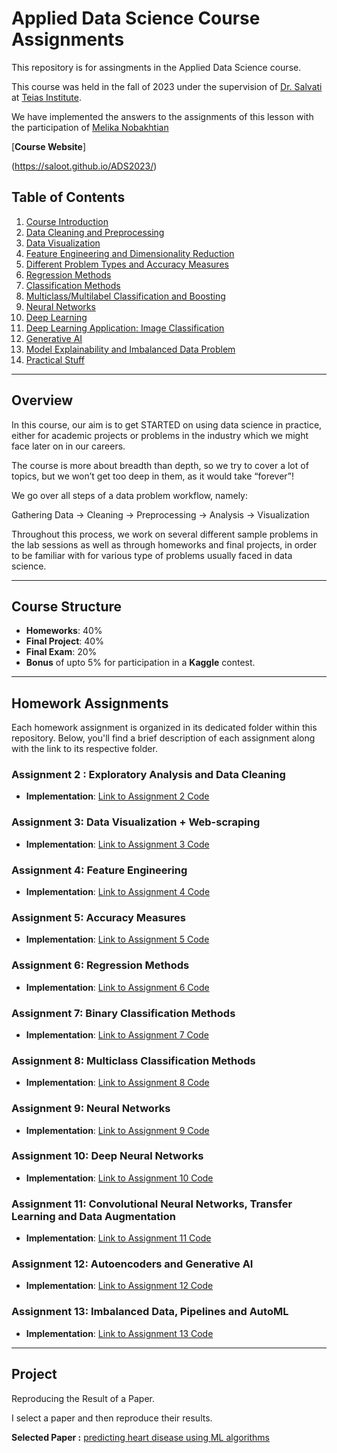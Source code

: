 # Applied Data Science Course Assignments

This repository is for assingments in the Applied Data Science course.

This course was held in the fall of 2023 under the supervision of [Dr. Salvati](https://github.com/saloot) at [Teias Institute](https://teias.institute/computer-science-department/).

We have implemented the answers to the assignments of this lesson with the participation of [Melika Nobakhtian](https://github.com/MelikaNobakhtian)


[**Course Website**]

(https://saloot.github.io/ADS2023/)

## Table of Contents

1. [Course Introduction](https://docs.google.com/presentation/d/1hlFo3JE1qVbxO7Pea0CG8dMxjNcIWIzLtmRSURfoYSU/edit?usp=sharing)
2. [Data Cleaning and Preprocessing](https://docs.google.com/presentation/d/1AnedUkv4r9RNR1yACuY5mm_oSjtDCqXI6nIUI1IPEcw/edit?usp=sharing)
3. [Data Visualization](https://docs.google.com/presentation/d/1mStIofwnCbYR_eaZB6-iVSj5r4YdrdlM3n5UGqfIL_I/edit?usp=sharing)
6. [Feature Engineering and Dimensionality Reduction](https://docs.google.com/presentation/d/1_a620RD_OO5vnCAKjClRAOn7LEWNbs5vKGW1FbY7K2k/edit?usp=sharing)
7. [Different Problem Types and Accuracy Measures](https://docs.google.com/presentation/d/1bSj1Zm6OkI7sObFh56bDNhawNnDqwvONscaiEtnDMqo/edit?usp=sharing)
8. [Regression Methods](https://docs.google.com/presentation/d/1RiPNDKUU3nB7W2TMShTCdo_jQszF3h8Ly7epiK04clk/edit?usp=sharing)
9. [Classification Methods](https://docs.google.com/presentation/d/1POmpwt_PP3kDAw4UZ4SpL2t8pDb-cTiWReH0BD2FSag/edit?usp=sharing)
10. [Multiclass/Multilabel Classification and Boosting](https://docs.google.com/presentation/d/1_g4KoK9gF7jKZxIHUj08zsiR2LFmLQC5sOnEHKvWdOI/edit?usp=sharing)
11. [Neural Networks](https://docs.google.com/presentation/d/1LCTemvwTBUfepoH_wW_vYoz1yTIxgE0pfrwlWPlL-v8/edit?usp=sharing)
12. [Deep Learning](https://docs.google.com/presentation/d/1owiLaw87_oysfzIQANhyTSt_cIIdOEau2yefaj39iSE/edit?usp=sharing)
13. [Deep Learning Application: Image Classification](https://docs.google.com/presentation/d/1SbDUi-o4aWJ5AzM6YhHPM4Y9Gpw_EtyH7-j8Pkt8hvM/edit?usp=sharing)
14. [Generative AI](https://docs.google.com/presentation/d/1jXC0EJrErFVNyN5SdAX6iXe9-cqByjNpmpPvt6ZcIjY/edit?usp=sharing)
15. [Model Explainability and Imbalanced Data Problem](https://docs.google.com/presentation/d/1Z-ksD7fRhG3ieXjPqdoww7_x3uATLyqgbpVl6TB9D4Q/edit?usp=sharing)
16. [Practical Stuff](https://docs.google.com/presentation/d/1FSKnDFbQlsmgk2RPzHoeVBPgcBVBlrWHBe3Y3tgYXpA/edit?usp=sharing)
---

## Overview

In this course, our aim is to get STARTED on using data science in practice, either for academic projects or problems in the industry which we might face later on in our careers.

The course is more about breadth than depth, so we try to cover a lot of topics, but we won’t get too deep in them, as it would take “forever”!

We go over all steps of a data problem workflow, namely:

Gathering Data → Cleaning → Preprocessing → Analysis → Visualization

Throughout this process, we work on several different sample problems in the lab sessions as well as through homeworks and final projects, in order to be familiar with for various type of problems usually faced in data science.

---

## Course Structure

- **Homeworks**: 40%
- **Final Project**: 40%
- **Final Exam**: 20%
- **Bonus** of upto 5% for participation in a **Kaggle** contest.
---

## Homework Assignments

Each homework assignment is organized in its dedicated folder within this repository. Below, you'll find a brief description of each assignment along with the link to its respective folder. 

### Assignment 2 : Exploratory Analysis and Data Cleaning
- **Implementation**: [Link to Assignment 2 Code](https://github.com/alizahedzadeh/Applied-Data-Science-Course-Assignments/tree/main/assignments/Assignment%202%20Exploratory%20Analysis%20and%20Data%20Cleaning)

### Assignment 3: Data Visualization + Web-scraping
- **Implementation**: [Link to Assignment 3 Code](https://github.com/alizahedzadeh/Applied-Data-Science-Course-Assignments/tree/main/assignments/Assignment%203%20Data%20Visualization%20%2B%20Web-scraping)

### Assignment 4: Feature Engineering
- **Implementation**: [Link to Assignment 4 Code](https://github.com/alizahedzadeh/Applied-Data-Science-Course-Assignments/tree/main/assignments/Assignment%204%20Feature%20Engineering)

### Assignment 5: Accuracy Measures
- **Implementation**: [Link to Assignment 5 Code](https://github.com/alizahedzadeh/Applied-Data-Science-Course-Assignments/tree/main/assignments/Assignment%205%20Accuracy%20Measures)

### Assignment 6: Regression Methods
- **Implementation**: [Link to Assignment 6 Code](https://github.com/alizahedzadeh/Applied-Data-Science-Course-Assignments/tree/main/assignments/Assignment%206%20Regression%20Methods)

### Assignment 7: Binary Classification Methods
- **Implementation**: [Link to Assignment 7 Code](https://github.com/alizahedzadeh/Applied-Data-Science-Course-Assignments/tree/main/assignments/Assignment%207%20Binary%20Classification%20Method)

### Assignment 8: Multiclass Classification Methods
- **Implementation**: [Link to Assignment 8 Code](https://github.com/alizahedzadeh/Applied-Data-Science-Course-Assignments/tree/main/assignments/Assignment%208%20Multiclass%20Classification%20Methods) 

### Assignment 9: Neural Networks
- **Implementation**: [Link to Assignment 9 Code](https://github.com/alizahedzadeh/Applied-Data-Science-Course-Assignments/tree/main/assignments/Assignment%209%20Neural%20Networks)

### Assignment 10: Deep Neural Networks
- **Implementation**: [Link to Assignment 10 Code](https://github.com/alizahedzadeh/Applied-Data-Science-Course-Assignments/tree/main/assignments/Assignment%2010%20Deep%20Neural%20Networks)

### Assignment 11: Convolutional Neural Networks, Transfer Learning and Data Augmentation
- **Implementation**: [Link to Assignment 11 Code](https://github.com/alizahedzadeh/Applied-Data-Science-Course-Assignments/tree/main/assignments/Assignment%2011%20Convolutional%20Neural%20Networks%20%26%20Transfer%20Learning%20and%20Data%20Augmentation)

### Assignment 12: Autoencoders and Generative AI
- **Implementation**: [Link to Assignment 12 Code](https://github.com/alizahedzadeh/Applied-Data-Science-Course-Assignments/tree/main/assignments/Assignment%2012%20Autoencoders%20and%20Generative%20AI)

### Assignment 13: Imbalanced Data, Pipelines and AutoML
- **Implementation**: [Link to Assignment 13 Code](https://github.com/alizahedzadeh/Applied-Data-Science-Course-Assignments/tree/main/assignments/Assignment%2013%20Imbalanced%20Data%2C%20Pipelines%20and%20AutoML)

---

## Project

Reproducing the Result of a Paper.

I select a paper and then reproduce their results. 

**Selected Paper :** [predicting heart disease using ML algorithms](https://www.hindawi.com/journals/mpe/2021/1792201/)
